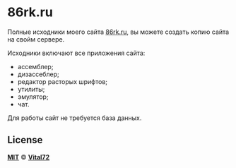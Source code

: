 # 86rk.ru

Полные исходники моего сайта [86rk.ru](https://86rk.ru/), вы можете создать копию сайта на свойм сервере.

Исходники включают все приложения сайта:
* ассемблер;
* дизассеблер;
* редактор расторых шрифтов;
* утилиты;
* эмулятор;
* чат.

Для работы сайт не требуется база данных.

## License

[**MIT**](https://github.com/P3TERX/Actions-OpenWrt/blob/main/LICENSE) © [**Vital72**](https://86rk.ru/)
